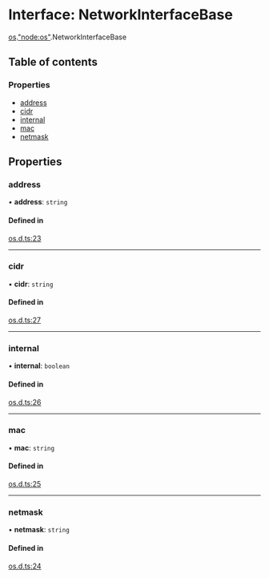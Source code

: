 # Interface: NetworkInterfaceBase

[os](../modules/os.md).["node:os"](../modules/os._node_os_.md).NetworkInterfaceBase

## Table of contents

### Properties

- [address](os._node_os_.NetworkInterfaceBase.md#address)
- [cidr](os._node_os_.NetworkInterfaceBase.md#cidr)
- [internal](os._node_os_.NetworkInterfaceBase.md#internal)
- [mac](os._node_os_.NetworkInterfaceBase.md#mac)
- [netmask](os._node_os_.NetworkInterfaceBase.md#netmask)

## Properties

### address

• **address**: `string`

#### Defined in

[os.d.ts:23](https://github.com/goodcodedev/bun-types/blob/8bd1b3a/os.d.ts#L23)

___

### cidr

• **cidr**: `string`

#### Defined in

[os.d.ts:27](https://github.com/goodcodedev/bun-types/blob/8bd1b3a/os.d.ts#L27)

___

### internal

• **internal**: `boolean`

#### Defined in

[os.d.ts:26](https://github.com/goodcodedev/bun-types/blob/8bd1b3a/os.d.ts#L26)

___

### mac

• **mac**: `string`

#### Defined in

[os.d.ts:25](https://github.com/goodcodedev/bun-types/blob/8bd1b3a/os.d.ts#L25)

___

### netmask

• **netmask**: `string`

#### Defined in

[os.d.ts:24](https://github.com/goodcodedev/bun-types/blob/8bd1b3a/os.d.ts#L24)
